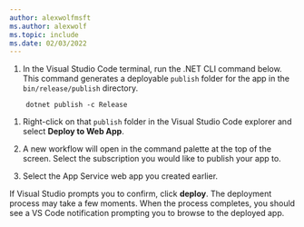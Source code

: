 ```yaml
---
author: alexwolfmsft
ms.author: alexwolf
ms.topic: include
ms.date: 02/03/2022
---
```


1. In the Visual Studio Code  terminal, run the .NET CLI command below. This command generates a deployable `publish` folder for the app in the `bin/release/publish` directory.

```dotnetcli
    dotnet publish -c Release
```

1. Right-click on that `publish` folder in the Visual Studio Code explorer and select **Deploy to Web App**.

1. A new workflow will open in the command palette at the top of the screen.  Select the subscription you would like to publish your app to.

1. Select the App Service web app you created earlier.

If Visual Studio prompts you to confirm, click **deploy**. The deployment process may take a few moments. When the process completes, you should see a VS Code notification prompting you to browse to the deployed app.